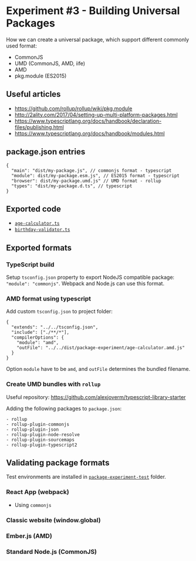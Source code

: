 # Experiment #3 - Building Universal Packages

How we can create a universal package, which support different commonly used format:

- CommonJS
- UMD (CommonJS, AMD, iife)
- AMD
- pkg.module (ES2015)

## Useful articles

- https://github.com/rollup/rollup/wiki/pkg.module
- http://2ality.com/2017/04/setting-up-multi-platform-packages.html
- https://www.typescriptlang.org/docs/handbook/declaration-files/publishing.html
- https://www.typescriptlang.org/docs/handbook/modules.html

## package.json entries

```
{
  "main": "dist/my-package.js", // commonjs format - typescript
  "module": dist/my-package.esm.js", // ES2015 format - typescript
  "browser": dist/my-package.umd.js" // UMD format - rollup
  "types": "dist/my-package.d.ts", // typescript
}
```

## Exported code

- [`age-calculator.ts`](./age-calculator.ts)
- [`birthday-validator.ts`](./birthday-validator.ts)

## Exported formats

### TypeScript build

Setup `tsconfig.json` property to export NodeJS compatible package: `"module": "commonjs"`. Webpack and Node.js can use this format.

### AMD format using typescript

Add custom `tsconfig.json` to project folder:

```
{
  "extends": "../../tsconfig.json",
  "include": ["./**/*"],
  "compilerOptions": {
    "module": "amd",
    "outFile": "../../dist/package-experiment/age-calculator.amd.js"
  }
}
```

Option `module` have to be `amd`, and `outFile` determines the bundled filename.

### Create UMD bundles with `rollup`

Useful repository: https://github.com/alexjoverm/typescript-library-starter

Adding the following packages to `package.json`:

```
- rollup
- rollup-plugin-commonjs
- rollup-plugin-json
- rollup-plugin-node-resolve
- rollup-plugin-sourcemaps
- rollup-plugin-typescript2
```
 

## Validating package formats

Test environments are installed in [`package-experiment-test`](../../package-experiment-test) folder.

### React App (webpack)

* Using `commonjs`

### Classic website (window.global)

### Ember.js (AMD)

### Standard Node.js (CommonJS)
